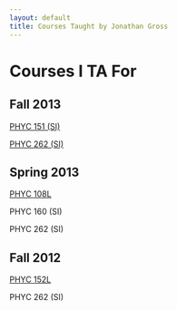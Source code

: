 ```yaml
---
layout: default
title: Courses Taught by Jonathan Gross
---
```


Courses I TA For
================

Fall 2013
---------

[PHYC 151 (SI)](2013/fall/phyc151)

[PHYC 262 (SI)](2013/fall/phyc262)

Spring 2013
-----------

[PHYC 108L](2013/spring/phyc108l)

PHYC 160 (SI)

PHYC 262 (SI)

Fall 2012
---------

[PHYC 152L](phyc152l)

PHYC 262 (SI)
